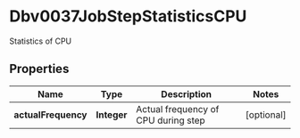 

# Dbv0037JobStepStatisticsCPU

Statistics of CPU

## Properties

| Name | Type | Description | Notes |
|------------ | ------------- | ------------- | -------------|
|**actualFrequency** | **Integer** | Actual frequency of CPU during step |  [optional] |



